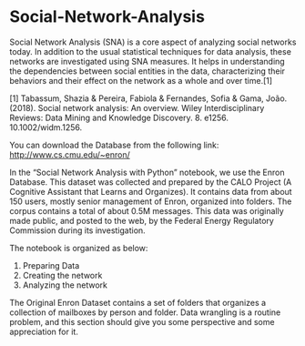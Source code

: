 # Social-Network-Analysis
Social Network Analysis (SNA) is a core aspect of analyzing social networks today. In addition to the usual statistical techniques for data analysis, these networks are investigated using SNA measures. It helps in understanding the dependencies between social entities in the data, characterizing their behaviors and their effect on the network as a whole and over time.[1]

[1] Tabassum, Shazia & Pereira, Fabiola & Fernandes, Sofia & Gama, João. (2018). Social network analysis: An overview. Wiley Interdisciplinary Reviews: Data Mining and Knowledge Discovery. 8. e1256. 10.1002/widm.1256.

You can download the Database from the following link: http://www.cs.cmu.edu/~enron/

In the “Social Network Analysis with Python” notebook, we use the Enron Database. This dataset was collected and prepared by the CALO Project (A Cognitive Assistant that Learns and Organizes). It contains data from about 150 users, mostly senior management of Enron, organized into folders. The corpus contains a total of about 0.5M messages. This data was originally made public, and posted to the web, by the Federal Energy Regulatory Commission during its investigation.

The notebook is organized as below:

1.	Preparing Data
2.	Creating the network
3.	Analyzing the network

The Original Enron Dataset contains a set of folders that organizes a collection of mailboxes by person and folder. Data wrangling is a routine problem, and this section should give you some perspective and some appreciation for it.

